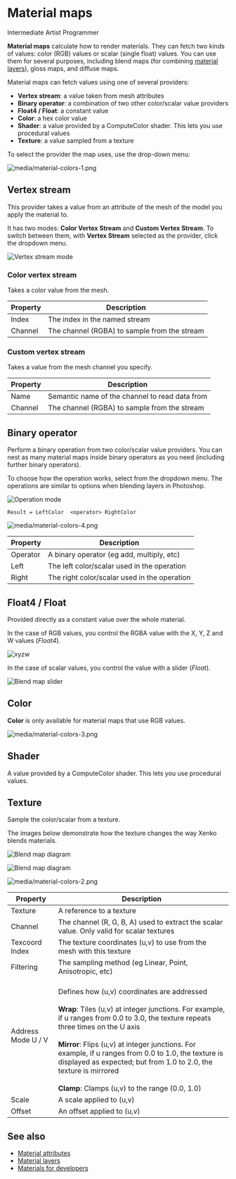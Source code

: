# Material maps

<span class="label label-doc-level">Intermediate</span>
<span class="label label-doc-audience">Artist</span>
<span class="label label-doc-audience">Programmer</span>

**Material maps** calculate how to render materials. They can fetch two kinds of values: color (RGB) values or scalar (single float) values. You can use them for several purposes, including blend maps (for combining [material layers](material-layers.md)), gloss maps, and diffuse maps.
 
Material maps can fetch values using one of several providers:

* **Vertex stream**: a value taken from mesh attributes
* **Binary operator**: a combination of two other color/scalar value providers
* **Float4 / Float**: a constant value
* **Color**: a hex color value
* **Shader**: a value provided by a ComputeColor shader. This lets you use procedural values
* **Texture**: a value sampled from a texture

To select the provider the map uses, use the drop-down menu:

![media/material-colors-1.png](media/material-colors-1.png) 

## Vertex stream

This provider takes a value from an attribute of the mesh of the model you apply the material to.

It has two modes: **Color Vertex Stream** and **Custom Vertex Stream**. To switch between them, with **Vertex Stream** selected as the provider, click the dropdown menu.

![Vertex stream mode](media/vertex-stream-mode.png)

### Color vertex stream

Takes a color value from the mesh.

| Property | Description                                      
| -------- | -----------
| Index | The index in the named stream  
| Channel  | The channel (RGBA) to sample from the stream

### Custom vertex stream

Takes a value from the mesh channel you specify.

| Property | Description                                      
| -------- | -----------
| Name | Semantic name of the channel to read data from 
| Channel  | The channel (RGBA) to sample from the stream

## Binary operator

Perform a binary operation from two color/scalar value providers. You can nest as many material maps inside binary operators as you need (including further binary operators).

To choose how the operation works, select from the dropdown menu. The operations are similar to options when blending layers in Photoshop.

![Operation mode](media/operation-mode.png)

`Result = LeftColor  <operator> RightColor`

![media/material-colors-4.png](media/material-colors-4.png)

| Property | Description                                      
| -------- | -----------
| Operator | A binary operator (eg add, multiply, etc)      
| Left     | The left color/scalar used in the operation  
| Right    | The right color/scalar used in the operation 

## Float4 / Float

Provided directly as a constant value over the whole material. 

In the case of RGB values, you control the RGBA value with the X, Y, Z and W values (*Float4*).

![xyzw](media/material-colors-xyzw.png)

In the case of scalar values, you control the value with a slider (*Float*).

![Blend map slider](media/blend-map-slider.png)

## Color

**Color** is only available for material maps that use RGB values.

![media/material-colors-3.png](media/material-colors-3.png)

## Shader

A value provided by a ComputeColor shader. This lets you use procedural values.

## Texture

Sample the color/scalar from a texture. 

The images below demonstrate how the texture changes the way Xenko blends materials.

![Blend map diagram](media/blend-map-diagram.png)

![Blend map diagram](media/blend-map-diagram2.png)

![media/material-colors-2.png](media/material-colors-2.png)

| Property           | Description               
| ------------------ | --------------- 
| Texture            | A reference to a texture
| Channel            | The channel (R, G, B, A) used to extract the scalar value. Only valid for scalar textures
| Texcoord Index     | The texture coordinates (u,v) to use from the mesh with this texture
| Filtering          | The sampling method (eg Linear, Point, Anisotropic, etc) 
| Address Mode U / V | <br>Defines how (u,v) coordinates are addressed</br> <br> **Wrap**: Tiles (u,v) at integer junctions. For example, if u ranges from 0.0 to 3.0, the texture repeats three times on the U axis</br> <br>**Mirror**: Flips (u,v) at integer junctions. For example, if u ranges from 0.0 to 1.0, the texture is displayed as expected; but from 1.0 to 2.0, the texture is mirrored </br> <br> **Clamp**: Clamps (u,v) to the range (0.0, 1.0)</br>                                                                                 
| Scale | A scale applied to (u,v) 
| Offset  | An offset applied to (u,v)

## See also

- [Material attributes](material-attributes.md)
- [Material layers](material-layers.md)
- [Materials for developers](materials-for-developers.md)
